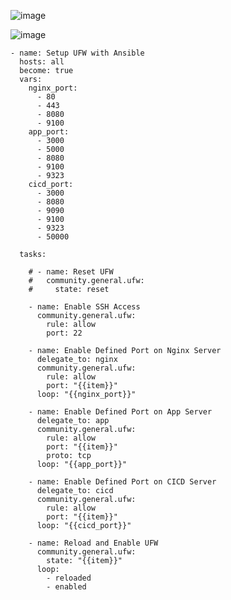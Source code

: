 
![image](https://user-images.githubusercontent.com/40049149/193170998-54dee00e-f6a9-4e47-bf2d-8911c562a65c.png)

![image](https://user-images.githubusercontent.com/40049149/193171026-89d80919-4cf5-496c-af76-1caf8faa513c.png)

    - name: Setup UFW with Ansible
      hosts: all
      become: true
      vars:
        nginx_port: 
          - 80
          - 443
          - 8080
          - 9100
        app_port:
          - 3000
          - 5000
          - 8080
          - 9100
          - 9323
        cicd_port:
          - 3000
          - 8080
          - 9090
          - 9100
          - 9323
          - 50000

      tasks:

        # - name: Reset UFW 
        #   community.general.ufw:
        #     state: reset

        - name: Enable SSH Access
          community.general.ufw:
            rule: allow
            port: 22

        - name: Enable Defined Port on Nginx Server
          delegate_to: nginx
          community.general.ufw:
            rule: allow
            port: "{{item}}"
          loop: "{{nginx_port}}"

        - name: Enable Defined Port on App Server
          delegate_to: app
          community.general.ufw:
            rule: allow
            port: "{{item}}"
            proto: tcp
          loop: "{{app_port}}"

        - name: Enable Defined Port on CICD Server
          delegate_to: cicd
          community.general.ufw:
            rule: allow
            port: "{{item}}"
          loop: "{{cicd_port}}"

        - name: Reload and Enable UFW
          community.general.ufw:
            state: "{{item}}"
          loop:
            - reloaded
            - enabled











